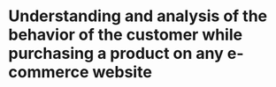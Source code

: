 
# Understanding and analysis of the behavior of the customer while purchasing a product on any e-commerce website
